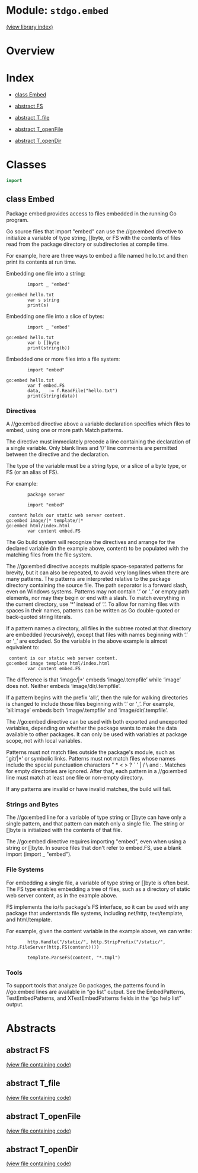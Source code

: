 # Module: `stdgo.embed`

[(view library index)](../stdgo.md)


# Overview


# Index


- [class Embed](<#class-embed>)

- [abstract FS](<#abstract-fs>)

- [abstract T\_file](<#abstract-t_file>)

- [abstract T\_openFile](<#abstract-t_openfile>)

- [abstract T\_openDir](<#abstract-t_opendir>)

# Classes


```haxe
import
```


## class Embed



Package embed provides access to files embedded in the running Go program.  


Go source files that import "embed" can use the //go:embed directive
to initialize a variable of type string, \[\]byte, or FS with the contents of
files read from the package directory or subdirectories at compile time.  


For example, here are three ways to embed a file named hello.txt
and then print its contents at run time.  


Embedding one file into a string:  

```
    	import _ "embed"
```
```
go:embed hello.txt
    	var s string
    	print(s)
```

Embedding one file into a slice of bytes:  

```
    	import _ "embed"
```
```
go:embed hello.txt
    	var b []byte
    	print(string(b))
```

Embedded one or more files into a file system:  

```
    	import "embed"
```
```
go:embed hello.txt
    	var f embed.FS
    	data, _ := f.ReadFile("hello.txt")
    	print(string(data))
```
### Directives



A //go:embed directive above a variable declaration specifies which files to embed,
using one or more path.Match patterns.  


The directive must immediately precede a line containing the declaration of a single variable.
Only blank lines and ‘//’ line comments are permitted between the directive and the declaration.  


The type of the variable must be a string type, or a slice of a byte type,
or FS \(or an alias of FS\).  


For example:  

```
    	package server
```
```
    	import "embed"
```
```
 content holds our static web server content.
go:embed image/|* template/|*
go:embed html/index.html
    	var content embed.FS
```

The Go build system will recognize the directives and arrange for the declared variable
\(in the example above, content\) to be populated with the matching files from the file system.  


The //go:embed directive accepts multiple space\-separated patterns for
brevity, but it can also be repeated, to avoid very long lines when there are
many patterns. The patterns are interpreted relative to the package directory
containing the source file. The path separator is a forward slash, even on
Windows systems. Patterns may not contain ‘.’ or ‘..’ or empty path elements,
nor may they begin or end with a slash. To match everything in the current
directory, use ‘\*’ instead of ‘.’. To allow for naming files with spaces in
their names, patterns can be written as Go double\-quoted or back\-quoted
string literals.  


If a pattern names a directory, all files in the subtree rooted at that directory are
embedded \(recursively\), except that files with names beginning with ‘.’ or ‘\_’
are excluded. So the variable in the above example is almost equivalent to:  

```
 content is our static web server content.
go:embed image template html/index.html
    	var content embed.FS
```

The difference is that ‘image/|\*’ embeds ‘image/.tempfile’ while ‘image’ does not.
Neither embeds ‘image/dir/.tempfile’.  


If a pattern begins with the prefix ‘all:’, then the rule for walking directories is changed
to include those files beginning with ‘.’ or ‘\_’. For example, ‘all:image’ embeds
both ‘image/.tempfile’ and ‘image/dir/.tempfile’.  


The //go:embed directive can be used with both exported and unexported variables,
depending on whether the package wants to make the data available to other packages.
It can only be used with variables at package scope, not with local variables.  


Patterns must not match files outside the package's module, such as ‘.git/|\*’ or symbolic links.
Patterns must not match files whose names include the special punctuation characters  " \* \< \> ? \` ' | / \\ and :.
Matches for empty directories are ignored. After that, each pattern in a //go:embed line
must match at least one file or non\-empty directory.  


If any patterns are invalid or have invalid matches, the build will fail.  

### Strings and Bytes



The //go:embed line for a variable of type string or \[\]byte can have only a single pattern,
and that pattern can match only a single file. The string or \[\]byte is initialized with
the contents of that file.  


The //go:embed directive requires importing "embed", even when using a string or \[\]byte.
In source files that don't refer to embed.FS, use a blank import \(import \_ "embed"\).  

### File Systems



For embedding a single file, a variable of type string or \[\]byte is often best.
The FS type enables embedding a tree of files, such as a directory of static
web server content, as in the example above.  


FS implements the io/fs package's FS interface, so it can be used with any package that
understands file systems, including net/http, text/template, and html/template.  


For example, given the content variable in the example above, we can write:  

```
    	http.Handle("/static/", http.StripPrefix("/static/", http.FileServer(http.FS(content))))
```
```
    	template.ParseFS(content, "*.tmpl")
```
### Tools



To support tools that analyze Go packages, the patterns found in //go:embed lines
are available in “go list” output. See the EmbedPatterns, TestEmbedPatterns,
and XTestEmbedPatterns fields in the “go help list” output.  

# Abstracts


## abstract FS


[\(view file containing code\)](<./Embed.hx>)


## abstract T\_file


[\(view file containing code\)](<./Embed.hx>)


## abstract T\_openFile


[\(view file containing code\)](<./Embed.hx>)


## abstract T\_openDir


[\(view file containing code\)](<./Embed.hx>)


